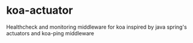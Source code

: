 # koa-actuator
Healthcheck and monitoring middleware for koa inspired by java spring's actuators and koa-ping middleware
